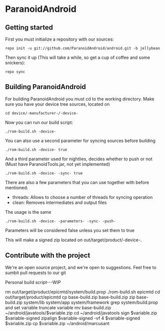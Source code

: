 ParanoidAndroid
===============

Getting started
---------------
First you must initialize a repository with our sources:

    repo init -u git://github.com/ParanoidAndroid/android.git -b jellybean

Then sync it up (This will take a while, so get a cup of coffee and some snickers):

    repo sync


Building ParanoidAndroid
------------------------

For building ParanoidAndroid you must cd to the working directory.
Make sure you have your device tree sources, located on

    cd device/-manufacturer-/-device-

Now you can run our build script:

    ./rom-build.sh -device-


You can also use a second parameter for syncing sources before building

    ./rom-build.sh -device- true

And a third parameter used for nightlies, decides whether to push or not (Must have ParanoidTools.jar, not yet implemented)

    ./rom-build.sh -device- -sync- true

There are also a few parameters that you can use together with before mentioned:

* threads: Allows to choose a number of threads for syncing operation
* clean: Removes intermediates and output files

The usage is the same
    
    ./rom-build.sh -device- -parameters- -sync- -push-

Parameters will be considered false unless you set them to true

This will make a signed zip located on out/target/product/-device-.

Contribute with the project
---------------------------

We're an open source project, and we're open to suggestions. Feel free to sumbit pull requests to our git

Personal build script---WIP

rm out/target/product/epicmtd/system/build.prop
./rom-build.sh epicmtd
cd out/target/product/epicmtd
cp base-build.zip base-build.zip
zip base-build.zip system/lib system/app system/framework
grep system/build.prop and set variable
truncate variable
mv base-build.zip ~/android/javatools/$variable.zip
cd ~/android/javatools
sign $variable.zip $variable-signed
zipalign $variable-signed -vf 4 $variable-signed $variable.zip
cp $variable.zip ~/android/marcusant